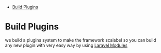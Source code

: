 - [Build Plugins](#build-plugins)

# Build Plugins

we build a plugins system to make the framework scalabel so you can build any new plugin with very easy way by using [Laravel Modules](https://nwidart.com/laravel-modules/v6/introduction)
